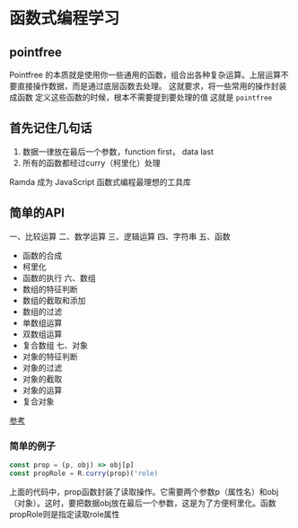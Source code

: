 # 函数式编程学习

## pointfree

Pointfree 的本质就是使用你一些通用的函数，组合出各种复杂运算。上层运算不要直接操作数据，而是通过底层函数去处理。
这就要求，将一些常用的操作封装成函数
定义这些函数的时候，根本不需要提到要处理的值
这就是 `pointfree`

## 首先记住几句话

1. 数据一律放在最后一个参数，function first， data last
2. 所有的函数都经过curry（柯里化）处理

Ramda 成为 JavaScript 函数式编程最理想的工具库

## 简单的API

一、比较运算
二、数学运算
三、逻辑运算
四、字符串
五、函数
  * 函数的合成
  * 柯里化
  * 函数的执行
六、数组
  * 数组的特征判断
  * 数组的截取和添加
  * 数组的过滤
  * 单数组运算
  * 双数组运算
  * 复合数组
七、对象
  * 对象的特征判断
  * 对象的过滤
  * 对象的截取
  * 对象的运算
  * 复合对象

[参考](http://www.ruanyifeng.com/blog/2017/03/ramda.html)  

### 简单的例子

```js
const prop = (p, obj) => obj[p]
const propRole = R.curry(prop)('role)
```
上面的代码中，prop函数封装了读取操作。它需要两个参数p（属性名）和obj（对象）。这时，要把数据obj放在最后一个参数，这是为了方便柯里化。函数propRole则是指定读取role属性

### 